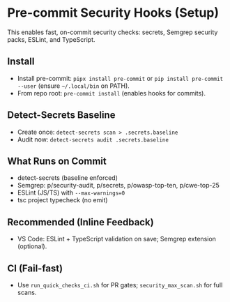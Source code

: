 # Pre-commit Security Hooks (Setup)

This enables fast, on-commit security checks: secrets, Semgrep security packs, ESLint, and TypeScript.

## Install
- Install pre-commit: `pipx install pre-commit` or `pip install pre-commit --user` (ensure `~/.local/bin` on PATH).
- From repo root: `pre-commit install` (enables hooks for commits).

## Detect-Secrets Baseline
- Create once: `detect-secrets scan > .secrets.baseline`
- Audit now: `detect-secrets audit .secrets.baseline`

## What Runs on Commit
- detect-secrets (baseline enforced)
- Semgrep: p/security-audit, p/secrets, p/owasp-top-ten, p/cwe-top-25
- ESLint (JS/TS) with `--max-warnings=0`
- tsc project typecheck (no emit)

## Recommended (Inline Feedback)
- VS Code: ESLint + TypeScript validation on save; Semgrep extension (optional).

## CI (Fail-fast)
- Use `run_quick_checks_ci.sh` for PR gates; `security_max_scan.sh` for full scans.

